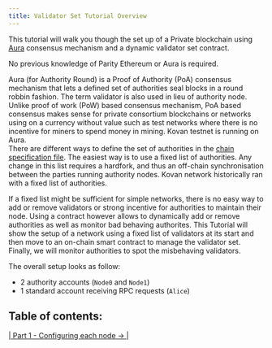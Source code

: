 ```yaml
---
title: Validator Set Tutorial Overview
---
```


This tutorial will walk you though the set up of a Private blockchain using [Aura](Aura) consensus mechanism and a dynamic validator set contract.

No previous knowledge of Parity Ethereum or Aura is required.

Aura (for Authority Round) is a Proof of Authority (PoA) consensus mechanism that lets a defined set of authorities seal blocks in a round robbin fashion. The term validator is also used in lieu of authority node. Unlike proof of work (PoW) based consensus mechanism, PoA based consensus makes sense for private consortium blockchains or networks using on a currency without value such as test networks where there is no incentive for miners to spend money in mining. Kovan testnet is running on Aura.  
There are different ways to define the set of authorities in the [chain specification file](Pluggable-Consensus#aura). The easiest way is to use a fixed list of authorities. Any change in this list requires a hardfork, and thus an off-chain synchronisation between the parties running authority nodes. Kovan network historically ran with a fixed list of authorities.

If a fixed list might be sufficient for simple networks, there is no easy way to add or remove validators or strong incentive for authorities to maintain their node. Using a contract however allows to dynamically add or remove authorities as well as monitor bad behaving authorites. This Tutorial will show the setup of a network using a fixed list of validators at its start and then move to an on-chain smart contract to manage the validator set. Finally, we will monitor authorities to spot the misbehaving validators.

The overall setup looks as follow:

- 2 authority accounts (`Node0` and `Node1`) 
- 1 standard account receiving RPC requests (`Alice`)

## Table of contents:




|[ Part 1 - Configuring each node → ](Validator-Set-Tutorial-1.md)|


